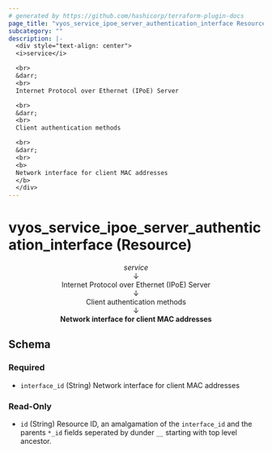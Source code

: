 ```yaml
---
# generated by https://github.com/hashicorp/terraform-plugin-docs
page_title: "vyos_service_ipoe_server_authentication_interface Resource - vyos"
subcategory: ""
description: |-
  <div style="text-align: center">
  <i>service</i>

  <br>
  &darr;
  <br>
  Internet Protocol over Ethernet (IPoE) Server

  <br>
  &darr;
  <br>
  Client authentication methods

  <br>
  &darr;
  <br>
  <b>
  Network interface for client MAC addresses
  </b>
  </div>
---
```


# vyos_service_ipoe_server_authentication_interface (Resource)

<div style="text-align: center">
<i>service</i>

<br>
&darr;
<br>
Internet Protocol over Ethernet (IPoE) Server

<br>
&darr;
<br>
Client authentication methods

<br>
&darr;
<br>
<b>
Network interface for client MAC addresses
</b>
</div>



<!-- schema generated by tfplugindocs -->
## Schema

### Required

- `interface_id` (String) Network interface for client MAC addresses

### Read-Only

- `id` (String) Resource ID, an amalgamation of the `interface_id` and the parents `*_id` fields seperated by dunder `__` starting with top level ancestor.
